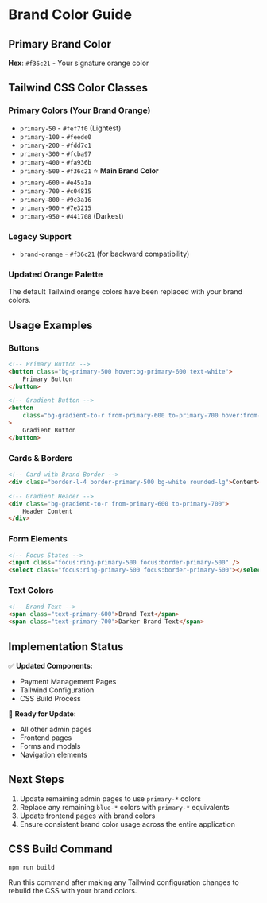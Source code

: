 # Brand Color Guide

## Primary Brand Color

**Hex**: `#f36c21` - Your signature orange color

## Tailwind CSS Color Classes

### Primary Colors (Your Brand Orange)

-   `primary-50` - `#fef7f0` (Lightest)
-   `primary-100` - `#feede0`
-   `primary-200` - `#fdd7c1`
-   `primary-300` - `#fcba97`
-   `primary-400` - `#fa936b`
-   `primary-500` - `#f36c21` ⭐ **Main Brand Color**
-   `primary-600` - `#e45a1a`
-   `primary-700` - `#c04815`
-   `primary-800` - `#9c3a16`
-   `primary-900` - `#7e3215`
-   `primary-950` - `#441708` (Darkest)

### Legacy Support

-   `brand-orange` - `#f36c21` (for backward compatibility)

### Updated Orange Palette

The default Tailwind orange colors have been replaced with your brand colors.

## Usage Examples

### Buttons

```html
<!-- Primary Button -->
<button class="bg-primary-500 hover:bg-primary-600 text-white">
    Primary Button
</button>

<!-- Gradient Button -->
<button
    class="bg-gradient-to-r from-primary-600 to-primary-700 hover:from-primary-700 hover:to-primary-800 text-white"
>
    Gradient Button
</button>
```

### Cards & Borders

```html
<!-- Card with Brand Border -->
<div class="border-l-4 border-primary-500 bg-white rounded-lg">Content</div>

<!-- Gradient Header -->
<div class="bg-gradient-to-r from-primary-600 to-primary-700">
    Header Content
</div>
```

### Form Elements

```html
<!-- Focus States -->
<input class="focus:ring-primary-500 focus:border-primary-500" />
<select class="focus:ring-primary-500 focus:border-primary-500"></select>
```

### Text Colors

```html
<!-- Brand Text -->
<span class="text-primary-600">Brand Text</span>
<span class="text-primary-700">Darker Brand Text</span>
```

## Implementation Status

✅ **Updated Components:**

-   Payment Management Pages
-   Tailwind Configuration
-   CSS Build Process

🔄 **Ready for Update:**

-   All other admin pages
-   Frontend pages
-   Forms and modals
-   Navigation elements

## Next Steps

1. Update remaining admin pages to use `primary-*` colors
2. Replace any remaining `blue-*` colors with `primary-*` equivalents
3. Update frontend pages with brand colors
4. Ensure consistent brand color usage across the entire application

## CSS Build Command

```bash
npm run build
```

Run this command after making any Tailwind configuration changes to rebuild the CSS with your brand colors.


